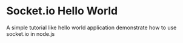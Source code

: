 # Socket.io Hello World
A simple tutorial like hello world application demonstrate how to use socket.io in node.js